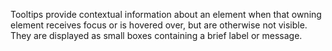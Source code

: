 Tooltips provide contextual information about an element when that owning element receives focus or is hovered over, but are otherwise not visible. They are displayed as small boxes containing a brief label or message.
